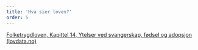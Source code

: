```yaml
---
title: 'Hva sier loven?'
order: 5
---
```


[Folketrygdloven, Kapittel 14, Ytelser ved svangerskap, fødsel og adopsjon (lovdata.no)](#)